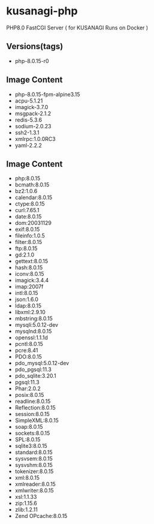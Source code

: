 # kusanagi-php
PHP8.0 FastCGI Server ( for KUSANAGI Runs on Docker )

## Versions(tags)
- php-8.0.15-r0

## Image Content
- php-8.0.15-fpm-alpine3.15
- acpu-5.1.21
- imagick-3.7.0
- msgpack-2.1.2
- redis-5.3.6
- sodium-2.0.23
- ssh2-1.3.1
- xmlrpc:1.0.0RC3
- yaml-2.2.2

## Image Content
- php:8.0.15
- bcmath:8.0.15
- bz2:1.0.6
- calendar:8.0.15
- ctype:8.0.15
- curl:7.65.1
- date:8.0.15
- dom:20031129
- exif:8.0.15
- fileinfo:1.0.5
- filter:8.0.15
- ftp:8.0.15
- gd:2.1.0
- gettext:8.0.15
- hash:8.0.15
- iconv:8.0.15
- imagick:3.4.4
- imap:2007f
- intl:8.0.15
- json:1.6.0
- ldap:8.0.15
- libxml:2.9.10
- mbstring:8.0.15
- mysqli:5.0.12-dev
- mysqlnd:8.0.15
- openssl:1.1.1d
- pcntl:8.0.15
- pcre:8.41
- PDO:8.0.15
- pdo_mysql:5.0.12-dev
- pdo_pgsql:11.3
- pdo_sqlite:3.20.1
- pgsql:11.3
- Phar:2.0.2
- posix:8.0.15
- readline:8.0.15
- Reflection:8.0.15
- session:8.0.15
- SimpleXML:8.0.15
- soap:8.0.15
- sockets:8.0.15
- SPL:8.0.15
- sqlite3:8.0.15
- standard:8.0.15
- sysvsem:8.0.15
- sysvshm:8.0.15
- tokenizer:8.0.15
- xml:8.0.15
- xmlreader:8.0.15
- xmlwriter:8.0.15
- xsl:1.1.33
- zip:1.15.6
- zlib:1.2.11
- Zend OPcache:8.0.15

